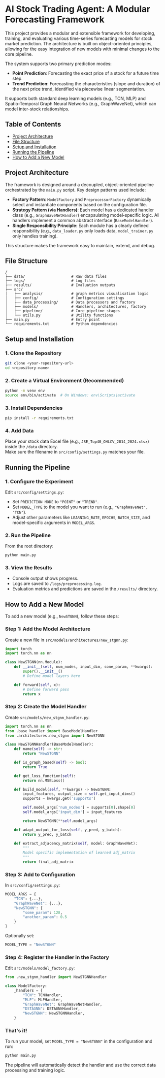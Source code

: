 # AI Stock Trading Agent: A Modular Forecasting Framework

This project provides a modular and extensible framework for developing, training, and evaluating various time-series forecasting models for stock market prediction. The architecture is built on object-oriented principles, allowing for the easy integration of new models with minimal changes to the core pipeline.

The system supports two primary prediction modes:

- **Point Prediction**: Forecasting the exact price of a stock for a future time step.
- **Trend Prediction**: Forecasting the characteristics (slope and duration) of the next price trend, identified via piecewise linear segmentation.

It supports both standard deep learning models (e.g., TCN, MLP) and Spatio-Temporal Graph Neural Networks (e.g., GraphWaveNet), which can model inter-stock relationships.

## Table of Contents

- [Project Architecture](#project-architecture)
- [File Structure](#file-structure)
- [Setup and Installation](#setup-and-installation)
- [Running the Pipeline](#running-the-pipeline)
- [How to Add a New Model](#how-to-add-a-new-model)

## Project Architecture

The framework is designed around a decoupled, object-oriented pipeline orchestrated by the `main.py` script. Key design patterns used include:

- **Factory Pattern**: `ModelFactory` and `PreprocessorFactory` dynamically select and instantiate components based on the configuration file.
- **Strategy Pattern (via Handlers)**: Each model has a dedicated handler class (e.g., `GraphWaveNetHandler`) encapsulating model-specific logic. All handlers implement a common abstract interface (`BaseModelHandler`).
- **Single Responsibility Principle**: Each module has a clearly defined responsibility (e.g., `data_loader.py` only loads data, `model_trainer.py` only handles training).

This structure makes the framework easy to maintain, extend, and debug.

## File Structure

```
/
├── data/                     # Raw data files
├── logs/                     # Log files
├── results/                  # Evaluation outputs
├── src/
|   ├── analysis/             # graph metrics visualisation logic
│   ├── config/               # Configuration settings
│   ├── data_processing/      # Data processors and factory
│   ├── models/               # Handlers, architectures, factory
│   ├── pipeline/             # Core pipeline stages
│   └── utils.py              # Utility functions
├── main.py                   # Entry point
└── requirements.txt          # Python dependencies
```

## Setup and Installation

### 1. Clone the Repository

```bash
git clone <your-repository-url>
cd <repository-name>
```

### 2. Create a Virtual Environment (Recommended)

```bash
python -m venv env
source env/bin/activate  # On Windows: env\Scripts\activate
```

### 3. Install Dependencies

```bash
pip install -r requirements.txt
```

### 4. Add Data

Place your stock data Excel file (e.g., `JSE_Top40_OHLCV_2014_2024.xlsx`) inside the `/data` directory.  
Make sure the filename in `src/config/settings.py` matches your file.

## Running the Pipeline

### 1. Configure the Experiment

Edit `src/config/settings.py`:

- Set `PREDICTION_MODE` to `"POINT"` or `"TREND"`.
- Set `MODEL_TYPE` to the model you want to run (e.g., `"GraphWaveNet"`, `"TCN"`).
- Adjust other parameters like `LEARNING_RATE`, `EPOCHS`, `BATCH_SIZE`, and model-specific arguments in `MODEL_ARGS`.

### 2. Run the Pipeline

From the root directory:

```bash
python main.py
```

### 3. View the Results

- Console output shows progress.
- Logs are saved to `/logs/preprocessing.log`.
- Evaluation metrics and predictions are saved in the `/results/` directory.

## How to Add a New Model

To add a new model (e.g., `NewSTGNN`), follow these steps:

### Step 1: Add the Model Architecture

Create a new file in `src/models/architectures/new_stgnn.py`:

```python
import torch
import torch.nn as nn

class NewSTGNN(nn.Module):
    def __init__(self, num_nodes, input_dim, some_param, **kwargs):
        super().__init__()
        # Define model layers here

    def forward(self, x):
        # Define forward pass
        return x
```

### Step 2: Create the Model Handler

Create `src/models/new_stgnn_handler.py`:

```python
import torch.nn as nn
from .base_handler import BaseModelHandler
from .architectures.new_stgnn import NewSTGNN

class NewSTGNNHandler(BaseModelHandler):
    def name(self) -> str:
        return "NewSTGNN"

    def is_graph_based(self) -> bool:
        return True

    def get_loss_function(self):
        return nn.MSELoss()

    def build_model(self, **kwargs) -> NewSTGNN:
        input_features, output_size = self.get_input_dims()
        supports = kwargs.get('supports')

        self.model_args['num_nodes'] = supports[0].shape[0]
        self.model_args['input_dim'] = input_features

        return NewSTGNN(**self.model_args)

    def adapt_output_for_loss(self, y_pred, y_batch):
        return y_pred, y_batch
    
    def extract_adjacency_matrix(self, model: GraphWaveNet):
        """
        Model specific implementation of learned adj_matrix
        """
        return final_adj_matrix
```

### Step 3: Add to Configuration

In `src/config/settings.py`:

```python
MODEL_ARGS = {
    "TCN": {...},
    "GraphWaveNet": {...},
    "NewSTGNN": {
        "some_param": 128,
        "another_param": 0.5
    }
}
```

Optionally set:

```python
MODEL_TYPE = "NewSTGNN"
```

### Step 4: Register the Handler in the Factory

Edit `src/models/model_factory.py`:

```python
from .new_stgnn_handler import NewSTGNNHandler

class ModelFactory:
    _handlers = {
        "TCN": TCNHandler,
        "MLP": MLPHandler,
        "GraphWaveNet": GraphWaveNetHandler,
        "DSTAGNN": DSTAGNNHandler,
        "NewSTGNN": NewSTGNNHandler,
    }
```

### That's it!

To run your model, set `MODEL_TYPE = "NewSTGNN"` in the configuration and run:

```bash
python main.py
```

The pipeline will automatically detect the handler and use the correct data processing and training logic.

